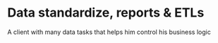 # Data standardize, reports & ETLs

A client with many data tasks that helps him control his business logic
